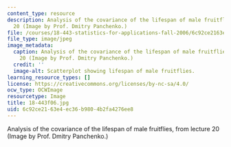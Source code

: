 ```yaml
---
content_type: resource
description: Analysis of the covariance of the lifespan of male fruitflies, from lecture
  20 (Image by Prof. Dmitry Panchenko.)
file: /courses/18-443-statistics-for-applications-fall-2006/6c92ce2163e4ec36b9804b2fa4276ee8_18-443f06.jpg
file_type: image/jpeg
image_metadata:
  caption: Analysis of the covariance of the lifespan of male fruitflies, from lecture
    20 (Image by Prof. Dmitry Panchenko.)
  credit: ''
  image-alt: Scatterplot showing lifespan of male fruitflies.
learning_resource_types: []
license: https://creativecommons.org/licenses/by-nc-sa/4.0/
ocw_type: OCWImage
resourcetype: Image
title: 18-443f06.jpg
uid: 6c92ce21-63e4-ec36-b980-4b2fa4276ee8
---
```

Analysis of the covariance of the lifespan of male fruitflies, from lecture 20 (Image by Prof. Dmitry Panchenko.)